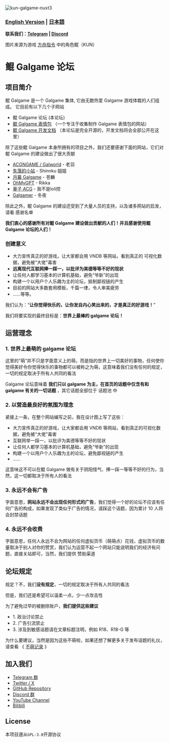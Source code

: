 ![kun-galgame-nuxt3](https://kungal.com/kungalgame.webp)

### **[English Version](/README.md)** | **[日本語](/Readme_JA.md)**

**联系我们：[Telegram](https://t.me/kungalgame) | [Discord](https://discord.com/invite/5F4FS2cXhX)**

图片来源为游戏 [方舟指令](https://apps.qoo-app.com/en/app/9593) 中的角色鲲（KUN）

# 鲲 Galgame 论坛

项目简介
----

鲲 Galgame 是一个 Galgame 集体, 它由无数热爱 Galgame 游戏体裁的人们组成。 它目前有以下几个子网站

  

*   鲲 Galgame 论坛 (本论坛)
*   [鲲 Galgame 表情包](https://sticker.kungal.com) （一个专注于收集制作 Galgame 表情包的网站）
*   [鲲 Galgame 开发文档](https://soft.moe/kun-visualnovel-docs/kun-forum.html) （本论坛是完全开源的，开发文档将会全部公开在这里）

  


除了这些鲲 Galgame 本身所拥有的项目之外，我们还要感谢下面的网站，它们对鲲 Galgame 的建设做出了很大贡献

  

*   [ACGNGAME / Galworld](http://acgngames.net) \- 老羽
*   [失落的小站](http://shinnku.com) \- Shinnku 姐姐
*   [月幕 Galgame](http://www.ymgal.games) \- 苍麟
*   [OhMyGPT](http://www.ohmygpt.com) \- Rikka
*   [量子 ACG](http://lzacg.org) \- 我不是loli控
*   [Galgamer](http://galgamer.moe) \- 冬夜

  


除此之外，鲲 Galgame 的建设还受到了大量人员的支持，以及诸多网站的启发，请看 感谢名单

  

**我们衷心的感谢所有对鲲 Galgame 建设做出贡献的人们！并且感谢使用鲲 Galgame 论坛的人们！**

  

### 创建意义

*   大力宣传真正的好游戏，让大家都会用 VNDB 等网站，看到真正的 可视化数据，避免被“大佬”毒害
*   **远离现代互联网捧一踩一，以批评为美德等等不好的现状**
*   让任何人都学习基本的计算机基础，避免“爷新”的出现
*   构建一个以用户个人乐趣为主的论坛，抵制鄙视链的产生
*   目前的网站大多数套用模板，千篇一律，令人审美疲劳
*   ......等等。

  


我们认为：“**让你觉得快乐的，让你发自内心笑出来的，才是真正的好游戏！**”

  


我们将要实现的最终目标是：**世界上最棒的 galgame 论坛！**

运营理念
----

  

### 1\. 世界上最萌的 galgame 论坛

这里的“萌”并不只是字面意义上的萌，而是指的世界上一切美好的事物，任何使你觉得美好令你觉得快乐的事物都可以被称之为萌，这意味着我们没有任何的规定，一切的规定取决于所有人共同的看法

  

Galgame 论坛意味着 **我们只以 galgame 为主，在首页的话题中仅含有和 galgame 有关的一切话题** ，其它话题全部位于 话题池 中

### 2\. 以营造最良好的氛围为理念

紧接上一条，在整个网站编写之前，我在设计图上写了这些：

  

*   大力宣传真正的好游戏，让大家都会用 VNDB 等网站，看到真正的可视化数据，避免被“大佬”毒害
*   互联网举一踩一，以批评为美德等等不好的现状
*   让任何人都学习基本的计算机基础，避免“爷新”的出现
*   构建一个以用户个人乐趣为主的论坛，避免鄙视链的产生
*   ......

  

这意味这不可以在鲲 Galgame 做有关于阴阳怪气、捧一踩一等等不好的行为，当然，这一切都取决于所有人的看法

### 3\. 永远不会有广告

字面意思，**网站永远不会出现任何形式的广告**，我们觉得一个好的论坛不应该有任何广告的构成，如果发现了类似于广告的情况，请踩这个话题，因为累计 10 人将会封禁话题

### 4\. 永远不会收费

字面意思，任何人永远不会为网站的任何虚拟货币（萌萌点）花钱，虚拟货币的数量取决于别人对你的赞赏，我们认为运营不起一个网站只能说明我们的经济有问题，直接关站即可，当然，我们提供 赞助渠道

论坛规定
----

规定？不，我们**没有规定**，一切的规定取决于所有人共同的看法

但是，我们还是希望可以温柔一点，少一点攻击性

为了避免过早的被删除账户，**我们提供这些建议**

*   1\. 政治讨论禁止
*   2\. 广告引流禁止
*   3\. 涉及到敏感话题请在文章标题注明，例如 R18、R18-G 等

  

为什么要建议，当然是因为这些不萌啦，如果还想了解更多关于发布话题的礼仪，请查看 《 [不萌记录](https://kungal.com/non-moe)  》

## 加入我们

* [Telegram 群](https://t.me/kungalgame)
* [Twitter / X](https://twitter.com/kungalgame)
* [GitHub Repository](https://github.com/KUN1007/kun-galgame-nuxt3)
* [Discord 群](https://discord.com/invite/5F4FS2cXhX)
* [YouTube Channel](https://youtube.com/@kungalgame)
* [Bilibili](https://space.bilibili.com/1748455574)

## License

本项目遵从`GPL-3.0`开源协议
